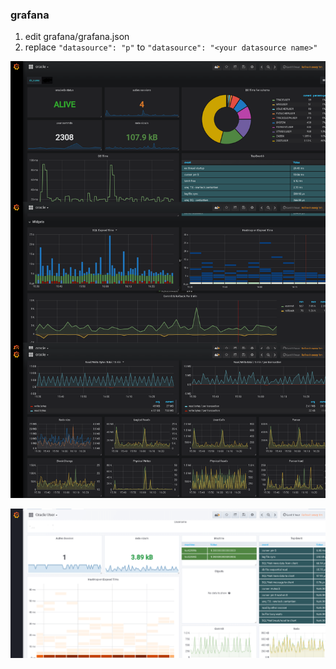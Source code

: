 ### grafana
1. edit grafana/grafana.json
2. replace `"datasource": "p"` to `"datasource": "<your datasource name>"`

![image](https://raw.githubusercontent.com/shinhwagk/oracle_exporter/master/grafana/OracleOverview.png)

![image](https://raw.githubusercontent.com/shinhwagk/oracle_exporter/master/grafana/OracleUser.png)

